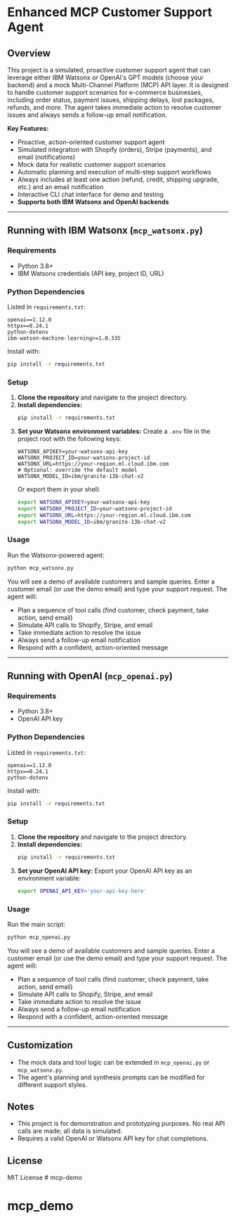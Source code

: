 # Enhanced MCP Customer Support Agent

## Overview

This project is a simulated, proactive customer support agent that can leverage either IBM Watsonx or OpenAI's GPT models (choose your backend) and a mock Multi-Channel Platform (MCP) API layer. It is designed to handle customer support scenarios for e-commerce businesses, including order status, payment issues, shipping delays, lost packages, refunds, and more. The agent takes immediate action to resolve customer issues and always sends a follow-up email notification.

**Key Features:**
- Proactive, action-oriented customer support agent
- Simulated integration with Shopify (orders), Stripe (payments), and email (notifications)
- Mock data for realistic customer support scenarios
- Automatic planning and execution of multi-step support workflows
- Always includes at least one action (refund, credit, shipping upgrade, etc.) and an email notification
- Interactive CLI chat interface for demo and testing
- **Supports both IBM Watsonx and OpenAI backends**

---

## Running with IBM Watsonx (`mcp_watsonx.py`)

### Requirements
- Python 3.8+
- IBM Watsonx credentials (API key, project ID, URL)

### Python Dependencies
Listed in `requirements.txt`:
```
openai==1.12.0 
httpx==0.24.1
python-dotenv
ibm-watson-machine-learning>=1.0.335
```
Install with:
```bash
pip install -r requirements.txt
```

### Setup
1. **Clone the repository** and navigate to the project directory.
2. **Install dependencies:**
   ```bash
   pip install -r requirements.txt
   ```
3. **Set your Watsonx environment variables:**
   Create a `.env` file in the project root with the following keys:
   ```env
   WATSONX_APIKEY=your-watsonx-api-key
   WATSONX_PROJECT_ID=your-watsonx-project-id
   WATSONX_URL=https://your-region.ml.cloud.ibm.com
   # Optional: override the default model
   WATSONX_MODEL_ID=ibm/granite-13b-chat-v2
   ```
   Or export them in your shell:
   ```bash
   export WATSONX_APIKEY=your-watsonx-api-key
   export WATSONX_PROJECT_ID=your-watsonx-project-id
   export WATSONX_URL=https://your-region.ml.cloud.ibm.com
   export WATSONX_MODEL_ID=ibm/granite-13b-chat-v2
   ```

### Usage
Run the Watsonx-powered agent:
```bash
python mcp_watsonx.py
```

You will see a demo of available customers and sample queries. Enter a customer email (or use the demo email) and type your support request. The agent will:
- Plan a sequence of tool calls (find customer, check payment, take action, send email)
- Simulate API calls to Shopify, Stripe, and email
- Take immediate action to resolve the issue
- Always send a follow-up email notification
- Respond with a confident, action-oriented message

---

## Running with OpenAI (`mcp_openai.py`)

### Requirements
- Python 3.8+
- OpenAI API key

### Python Dependencies
Listed in `requirements.txt`:
```
openai==1.12.0 
httpx==0.24.1
python-dotenv

```
Install with:
```bash
pip install -r requirements.txt
```

### Setup
1. **Clone the repository** and navigate to the project directory.
2. **Install dependencies:**
   ```bash
   pip install -r requirements.txt
   ```
3. **Set your OpenAI API key:**
   Export your OpenAI API key as an environment variable:
   ```bash
   export OPENAI_API_KEY='your-api-key-here'
   ```

### Usage
Run the main script:
```bash
python mcp_openai.py
```

You will see a demo of available customers and sample queries. Enter a customer email (or use the demo email) and type your support request. The agent will:
- Plan a sequence of tool calls (find customer, check payment, take action, send email)
- Simulate API calls to Shopify, Stripe, and email
- Take immediate action to resolve the issue
- Always send a follow-up email notification
- Respond with a confident, action-oriented message

---

## Customization
- The mock data and tool logic can be extended in `mcp_openai.py` or `mcp_watsonx.py`.
- The agent's planning and synthesis prompts can be modified for different support styles.

## Notes
- This project is for demonstration and prototyping purposes. No real API calls are made; all data is simulated.
- Requires a valid OpenAI or Watsonx API key for chat completions.

## License
MIT License # mcp-demo
# mcp_demo
